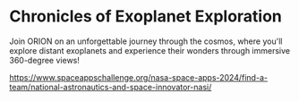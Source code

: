# Chronicles of Exoplanet Exploration
Join ORION on an unforgettable journey through the cosmos, where you'll explore distant exoplanets and experience their wonders through immersive 360-degree views!

https://www.spaceappschallenge.org/nasa-space-apps-2024/find-a-team/national-astronautics-and-space-innovator-nasi/
